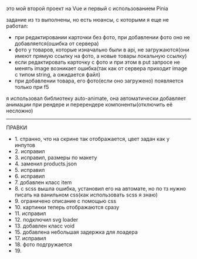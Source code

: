 это мой второй проект на Vue и первый с использованием Pinia

задание из тз выполнены, но есть нюансы, с которыми я еще не работал:
<ul>
<li>при редактировании карточки без фото, при добавлении фото оно не добавляется(ошибка от сервера)</li>
<li>фото у товаров, которые изначально были в api, не загружаются(они имеют прямую ссылку на фото, а новые товары локальную ссылку)</li>
<li>если редактировать карточку с фото и при этом в put запросе не менять image возникает ошибка(так как от сервера приходит image с типом string, а ожидается файл)</li>
<li>при добавлении товара, его фото(если оно загружено) появляется только при f5</li>
</ul>

я использовал библиотеку auto-animate, она автоматически добавляет анимации при рендере и перерендере компоненты(отключить её несложно)

-----------------------------------------------
ПРАВКИ

<ul>
    <li>
        1. странно, что на скрине так отображается, цвет задан как у инпутов
    </li>
    <li>
        2. исправил
    </li>
    <li>
        3. исправил, размеры по макету
    </li>
    <li>
        4. заменил products.json
    </li>
    <li>
        5. исправил
    </li>
    <li>
        6. исправил
    </li>
    <li>
        7. добавлен класс item
    </li>
    <li>
        8. с scss вышла ошибка, установил его на автомате, но по тз нужно писать на ванильном css(как использовать scss я знаю)
    </li>
    <li>
        9. ограничено описание с помощью css
    </li>
    <li>
        10. картинки теперь отображаются сразу
    </li>
    <li>
        11. исправил
    </li>
    <li>
        12. подключил svg loader
    </li>
    <li>
        13. добавлен класс void
    </li>
    <li>
        15. добавлена небольшая задержка для лоадера
    </li>
    <li>
        17. исправил
    </li>
    <li>
        18. фото подгружается
    </li>
    <li>
        19. 
    </li>
</ul>









